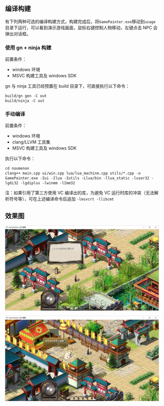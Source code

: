 ## 编译构建

有下列两种可选的编译构建方式，构建完成后，将`GamePainter.exe`移动到`usage`目录下运行，可以看到演示游戏画面，鼠标右键控制人物移动，左键点击 NPC 会弹出对话框。

### 使用 gn + ninja 构建

前置条件：

- windows 环境
- MSVC 构建工具及 windows SDK

gn 与 ninja 工具已经预置在 build 目录下，可直接执行以下命令：

```shell
build/gn gen -C out
build/ninja -C out
```

### 手动编译

前置条件：

- windows 环境
- clang/LLVM 工具集
- MSVC 构建工具及 windows SDK

执行以下命令：

```shell
cd noumenon
clang++ main.cpp ui/win.cpp lua/lua_machine.cpp utils/*.cpp -o GamePainter.exe -Iui -Ilua -Iutils -Llua/bin -llua_static -luser32 -lgdi32 -lgdiplus -lwinmm -lImm32
```

注：如果引用了第三方使用 VC 编译出的库，为避免 VC 运行时库的冲突（无法解析符号等），可在上述编译命令后追加 `-lmsvcrt -llibcmt`

## 效果图

![](./usage/效果图1.jpg)

![](./usage/效果图2.jpg)


